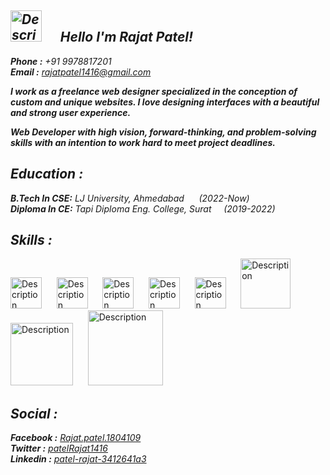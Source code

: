 ## ***<img src="https://github.com/Yarrrr-rajat/Yarrrr-rajat/assets/175085707/c0113118-413b-4d09-a0ca-65d11fd852ac" alt="Description" width="50" height="50" /> &nbsp;&nbsp;&nbsp;&nbsp; Hello I'm Rajat Patel!***  

***Phone :*** *+91 9978817201* <br>
***Email :*** *[rajatpatel1416@gmail.com](mailto:rajatpatel1416@gmail.com)*<br>

***I work as a freelance web designer specialized in the conception of custom and unique websites. I love designing interfaces with a beautiful and strong user experience.***  

***Web Developer with high vision, forward-thinking, and problem-solving skills with an intention to work hard to meet project deadlines.***

## ***Education :***

***B.Tech In CSE:*** *LJ University, Ahmedabad* &nbsp;&nbsp;&nbsp;&nbsp; *(2022-Now)*<br>
***Diploma In CE:*** *Tapi Diploma Eng. College, Surat* &nbsp;&nbsp;&nbsp;&nbsp;*(2019-2022)*

## ***Skills :***
<img src="https://github.com/Yarrrr-rajat/Yarrrr-rajat/assets/175085707/3a912d7f-e6c4-4a8a-984d-71e84b37bcca" alt="Description" width="50" height="50" />
&nbsp;&nbsp;&nbsp;&nbsp;
<img src="https://github.com/Yarrrr-rajat/Yarrrr-rajat/assets/175085707/675225e3-9a97-46d8-8664-c1eab4ecb968" alt="Description" width="50" height="50" />
&nbsp;&nbsp;&nbsp;&nbsp;
<img src="https://github.com/Yarrrr-rajat/Yarrrr-rajat/assets/175085707/d9f8914e-5dab-42c8-badd-977027ea7398" alt="Description" width="50" height="50" />
&nbsp;&nbsp;&nbsp;&nbsp;
<img src="https://github.com/Yarrrr-rajat/Yarrrr-rajat/assets/175085707/b7a5b034-1beb-42ed-a10b-e28de8cbf015" alt="Description" width="50" height="50" />
&nbsp;&nbsp;&nbsp;&nbsp;
<img src="https://github.com/Yarrrr-rajat/Yarrrr-rajat/assets/175085707/20eb0220-7508-4fb8-a73f-0f19be20187f" alt="Description" width="50" height="50" />
&nbsp;&nbsp;&nbsp;&nbsp;
<img src="https://github.com/Yarrrr-rajat/Yarrrr-rajat/assets/175085707/71857b15-7587-4768-b525-f1e8ee0b9c7c" alt="Description" width="80" />
&nbsp;&nbsp;&nbsp;&nbsp;
<img src="https://github.com/Yarrrr-rajat/Yarrrr-rajat/assets/175085707/4e37c00f-fce5-45ef-99a4-4d174eccf571" alt="Description" width="100" />
&nbsp;&nbsp;&nbsp;&nbsp;
<img src="https://github.com/Yarrrr-rajat/Yarrrr-rajat/assets/175085707/16b412d5-4f5a-4d4e-ba33-8936ea05b1c3" alt="Description" width="120" />

## ***Social :***

***Facebook :*** *[Rajat.patel.1804109](https://www.facebook.com/rajat.patel.1804109/)*<br>
***Twitter :*** *[patelRajat1416](https://x.com/patelRajat1416)*<br>
***Linkedin :*** *[patel-rajat-3412641a3](https://www.linkedin.com/in/patel-rajat-3412641a3/)*<br>
